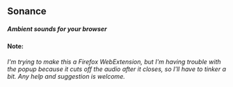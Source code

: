 ## Sonance

##### Ambient sounds for your browser

#### Note:
_I'm trying to make this a Firefox WebExtension, but I'm having trouble with the popup because it cuts off the audio after it closes, so I'll have to tinker a bit. Any help and suggestion is welcome._
